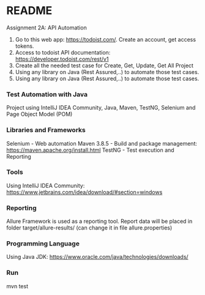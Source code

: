 # README

Assignment 2A: API Automation
1. Go to this web app: https://todoist.com/. Create an account, get access tokens.
2. Access to todoist API documentation:  https://developer.todoist.com/rest/v1
3. Create all the needed test case for Create, Get, Update, Get All Project
4. Using any library on Java (Rest Assured,..) to automate those test cases.
4. Using any library on Java (Rest Assured,..) to automate those test cases.

### Test Automation with Java
Project using IntelliJ IDEA Community, Java, Maven, TestNG, Selenium and Page Object Model (POM)

### Libraries and Frameworks
Selenium - Web automation
Maven 3.8.5 - Build and package management: https://maven.apache.org/install.html
TestNG - Test execution and Reporting

### Tools
Using IntelliJ IDEA Community: https://www.jetbrains.com/idea/download/#section=windows

### Reporting
Allure Framework is used as a reporting tool. Report data will be placed in folder target/allure-results/  (can change it in file allure.properties)

### Programming Language
Using Java JDK: https://www.oracle.com/java/technologies/downloads/

### Run
mvn test